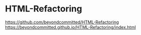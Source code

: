 # HTML-Refactoring

https://github.com/beyondcommitted/HTML-Refactoring
https://beyondcommitted.github.io/HTML-Refactoring/index.html

<!-- Was able to go in and consoldiate some of the CSS. There were some redundancies that fit with other selectors. Also, Semantics of the tags helped in the process of refactroing. -->